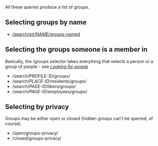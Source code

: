 All these queries produce a list of groups. 

## Selecting groups by name ## 

* [/search/str/NAME/groups-named](https://facebook.com/search/str/beispiel/groups-named/)

## Selecting the groups someone is a member in ##

Basically, the /groups selector takes everything that selects a person or a group of people - see *[Looking for people](fgs-people.md)*

* /search/PROFILE-ID/groups/
* /search/*PLACE-ID*/residents/groups/
* /search/*PAGE-ID*/likers/groups/
* /search/*PAGE-ID*/employees/groups/

## Selecting by privacy ##

Groups may be either open or closed (hidden groups can't be queried, of course). 

* /open/groups-privacy/
* /closed/groups-privacy/

